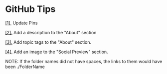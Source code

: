 # GitHub Tips

[[1].](./1%20Update%20Pins) Update Pins 

[[2].](.2%20About%20Description) Add a description to the "About" section 
 
[[3].](./3%20About%20Topic%20Tags) Add topic tags to the "About" section. 
 
[[4].](./4%20Social%20Preview%20Photo) Add an image to the "Social Preview" section. 

NOTE: If the folder names did not have spaces, the links to them would have been ./FolderName
